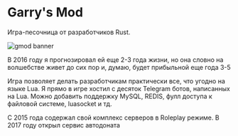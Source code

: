 # Garry's Mod

Игра-песочница от разработчиков Rust.

![gmod banner](https://i.imgur.com/F9cTiZJ.png)

В 2016 году я прогнозировал ей еще 2-3 года жизни, но она словно на волшебстве живет до сих пор и, думаю, будет прибыльной еще года 3-5

Игра позволяет делать разработчикам практически все, что угодно на языке Lua. Я прямо в игре хостил с десяток Telegram ботов, написанных на Lua. Можно добавить поддержку MySQL, REDIS, фулл доступа к файловой системе, luasocket и тд.

С 2015 года содержал свой комплекс серверов в Roleplay режиме. В 2017 году открыл сервис автодоната

